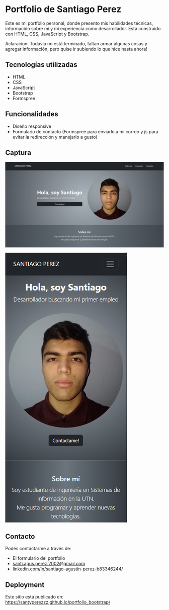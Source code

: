 # Portfolio de Santiago Perez

Este es mi portfolio personal, donde presento mis habilidades técnicas, información sobre mí y mi experiencia como desarrollador. Está construido con HTML, CSS, JavaScript y Bootstrap.

Aclaracion: Todavía no está terminado, faltan armar algunas cosas y agregar información, pero quise ir subiendo lo que hice hasta ahora!

## Tecnologías utilizadas

- HTML
- CSS
- JavaScript
- Bootstrap
- Formspree

## Funcionalidades

- Diseño responsive
- Formulario de contacto (Formspree para enviarlo a mi correo y js para evitar la redirección y manejarlo a gusto)

## Captura

![Captura del portfolio desktop](./desktop.png) <!-- Si tenés una imagen del sitio -->

![Captura del portfolio mobile](./mobile.png)

## Contacto

Podés contactarme a través de:
- El formulario del portfolio
- santi.agus.perez.2002@gmail.com
- [linkedin.com/in/santiago-agustín-perez-b83346244/](https://www.linkedin.com/in/santiago-agustín-perez-b83346244/)

## Deployment

Este sitio está publicado en:  
https://santyperezzz.github.io/portfolio_bootstrap/
